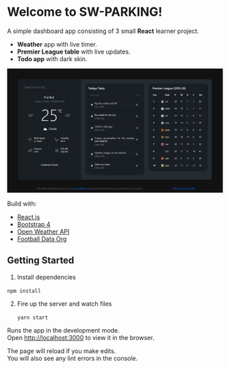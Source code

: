 # Welcome to SW-PARKING!

A simple dashboard app consisting of 3 small **React** learner project.

 - **Weather** app with live timer.
 - **Premier League table** with live updates.
 - **Todo app** with dark skin.

![demo](./public/reakt-dashboard-image.png "Reakt dashboard")

Build with:

 - [React.js](https://reactjs.org/)
 - [Bootstrap 4](https://getbootstrap.com)
 - [Open Weather API](https://openweathermap.org/)
 - [Football Data Org](https://www.football-data.org/documentation/quickstart)

## Getting Started
1. Install dependencies

  `npm install`

2. Fire up the server and watch files

	`yarn start`

Runs the app in the development mode.<br  />Open [http://localhost:3000](http://localhost:3000) to view it in the browser.

The page will reload if you make edits.<br  />You will also see any lint errors in the console.
